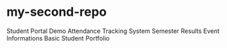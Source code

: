 # my-second-repo
Student Portal Demo
Attendance Tracking System
Semester Results
Event Informations
Basic Student Portfolio
